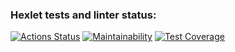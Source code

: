 ### Hexlet tests and linter status:
[![Actions Status](https://github.com/Rata0/frontend-project-46/workflows/hexlet-check/badge.svg)](https://github.com/Rata0/frontend-project-46/actions)
[![Maintainability](https://api.codeclimate.com/v1/badges/753ea74e86bf434023ae/maintainability)](https://codeclimate.com/github/Rata0/frontend-project-46/maintainability)
[![Test Coverage](https://api.codeclimate.com/v1/badges/753ea74e86bf434023ae/test_coverage)](https://codeclimate.com/github/Rata0/frontend-project-46/test_coverage)